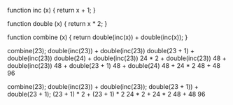 function inc (x) {
  return x + 1;
}

function double (x) {
  return x * 2;
}

function combine (x) {
  return double(inc(x)) + double(inc(x));
}

combine(23);
double(inc(23)) + double(inc(23))
double(23 + 1) + double(inc(23))
double(24) + double(inc(23))
24 * 2 + double(inc(23))
48 + double(inc(23))
48 + double(23 + 1)
48 + double(24)
48 + 24 * 2
48 + 48
96

combine(23);
double(inc(23)) + double(inc(23));
double(23 + 1)) + double(23 + 1);
(23 + 1) * 2 + (23 + 1) * 2
24 * 2 + 24 * 2
48 + 48
96
